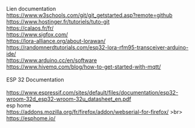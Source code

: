 Lien documentation <br>
https://www.w3schools.com/git/git_getstarted.asp?remote=github <br>
https://www.hostinger.fr/tutoriels/tuto-git <br>
https://calaos.fr/fr/ <br>
https://www.sigfox.com/ <br>
https://lora-alliance.org/about-lorawan/ <br>
https://randomnerdtutorials.com/esp32-lora-rfm95-transceiver-arduino-ide/ <br>
https://www.arduino.cc/en/software <br>
https://www.hivemq.com/blog/how-to-get-started-with-mqtt/ <br>  
ESP 32 Documentation <br>  
  https://www.espressif.com/sites/default/files/documentation/esp32-wroom-32d_esp32-wroom-32u_datasheet_en.pdf <br>
esp home <br>
  https://addons.mozilla.org/fr/firefox/addon/webserial-for-firefox/ >br>
  https://esphome.io/
